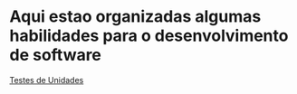 # Aqui estao organizadas algumas habilidades para o desenvolvimento de software

[Testes de Unidades](/soft_engineer/unit_test)
